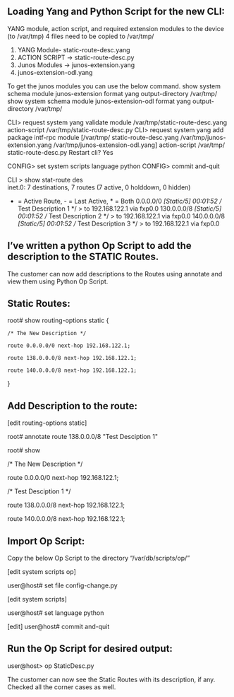 Loading Yang and Python Script for the new CLI:
----------------------------------------------
 
YANG module, action script, and required extension modules to the device (to /var/tmp)
4 files need to be copied to /var/tmp/ 
1. YANG Module- static-route-desc.yang
2. ACTION SCRIPT -> static-route-desc.py
3. Junos Modules -> junos-extension.yang
4. junos-extension-odl.yang

To get the junos modules you can use the below command.
show system schema module junos-extension format yang output-directory /var/tmp/
show system schema module junos-extension-odl format yang output-directory /var/tmp/

CLI> request system yang validate module /var/tmp/static-route-desc.yang action-script /var/tmp/static-route-desc.py
CLI> request system yang add package intf-rpc module [/var/tmp/ static-route-desc.yang /var/tmp/junos-extension.yang /var/tmp/junos-extension-odl.yang] action-script /var/tmp/ static-route-desc.py
        Restart cli? Yes <enter>

CONFIG> set system scripts language python
CONFIG> commit and-quit

CLI > show stat-route des   
 inet.0: 7 destinations, 7 routes (7 active, 0 holddown, 0 hidden)
+ = Active Route, - = Last Active, * = Both
0.0.0.0/0          *[Static/5] 00:01:52 /* Test Description 1 */
                     > to 192.168.122.1 via fxp0.0
130.0.0.0/8        *[Static/5] 00:01:52 /* Test Description 2 */
                     > to 192.168.122.1 via fxp0.0
140.0.0.0/8        *[Static/5] 00:01:52 /* Test Description 3 */
                     > to 192.168.122.1 via fxp0.0

I’ve written a python Op Script to add the description to the STATIC Routes.
---------------------------------------------------------------------------
 
The customer can now add descriptions to the Routes using annotate and view them using Python Op Script.
 
Static Routes:
--------------
root# show routing-options
static {

    /* The New Description */

    route 0.0.0.0/0 next-hop 192.168.122.1;

    route 138.0.0.0/8 next-hop 192.168.122.1;

    route 140.0.0.0/8 next-hop 192.168.122.1;

}

Add Description to the route:
----------------------------
[edit routing-options static]

root# annotate route 138.0.0.0/8 "Test Desciption 1"

root# show

/* The New Description */

route 0.0.0.0/0 next-hop 192.168.122.1;

/* Test Desciption 1 */

route 138.0.0.0/8 next-hop 192.168.122.1;

route 140.0.0.0/8 next-hop 192.168.122.1;

Import Op Script:
-----------------
Copy the below Op Script to the directory “/var/db/scripts/op/”

[edit system scripts op]

user@host# set file config-change.py

 
[edit system scripts]

user@host# set language python
 
[edit]
user@host# commit and-quit

 
Run the Op Script for desired output:
------------------------------------
user@host> op StaticDesc.py

 
The customer can now see the Static Routes with its description, if any.
Checked all the corner cases as well.
